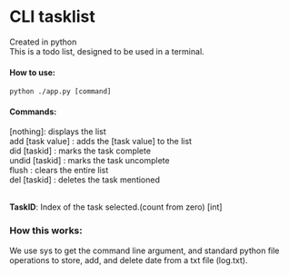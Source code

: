 # CLI tasklist
Created in python<br />
This is a todo list, designed to be used in a terminal.

#### How to use:

    python ./app.py [command]

#### Commands:
[nothing\]: displays the list<br/>
add [task value]  : adds the [task value] to the list<br/>
did [taskid]      : marks the task complete<br/>
undid [taskid]    : marks the task uncomplete<br/>
flush             : clears the entire list<br/>
del [taskid]      : deletes the task mentioned<br/><br/>
 
**TaskID**: Index of the task selected.(count from zero) [int]

### How this works:
We use sys to get the command line argument, and standard python file operations to store, add, and delete date from a txt file (log.txt).
